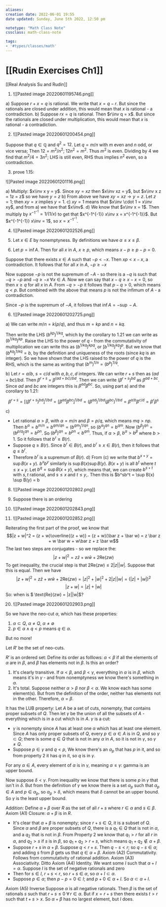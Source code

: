 ```yaml
---
aliases:
creation date: 2022-06-01 19:55
date updated: Sunday, June 5th 2022, 12:50 pm

notetype: "Math Class Note"
cssclass: math-class-note

tags: 
- '#types/classes/math'
---
```


# [[Rudin Exercises Ch1]]
[[Real Analysis Su and Rudin]]

1) ![[Pasted image 20220601195746.png]]

a) Suppose $r + x = q$ is rational. We write that $x = q - r$. But since the rationals are closed under addition, this would mean that $x$ is rational - a contradiction. 
b) Suppose $rx = q$ is rational. Then $r\inv q = x$.   But since the rationals are closed under multiplication, this would mean that $x$ is rational - a contradiction. 

2) ![[Pasted image 20220601200454.png]]

Suppose that $q \in \mathbb{Q}$ and $q^2 = 12$. Let $q = m/n$ with $m$ even and $n$ odd, or vice versa; Then $12 = m^2/n^2$; $12 n^2 = m^2$. Thus $m^2$ is even. Dividing by $4$ we find that $m^2/4 = 3n^2$; LHS is still even, RHS thus implies $n^2$ even, so a contradiction. 

3) prove 1.15:

![[Pasted image 20220601201116.png]]

a) Multiply: $x\inv x y = y$. Since $xy = xz$ then $x\inv xz = y$, but $x\inv x z = 1z = z$ so we have $y = z$
b) From above we have $xy = xz \to y = z$. Let $z = 1$; then $xy = x$ implies $y = 1$. 
c) $xy = 1$ means that $x\inv \cdot 1 = x\inv xy$, and from a) we have that  $x\inv$.
d) We know that $x\inv x = 1$. Then multiply by $x^{-1^{-1}} = 1/(1/x)$ to get that $x^{-1^{-1}} x\inv x = x^{-1^{-1}}$. But $x^{-1^{-1}} x\inv = 1$, so $x = x^{-1^{-1}}$. 

4) ![[Pasted image 20220601202526.png]]

4) Let $x \in E$ by nonemptyness. By definitions we have $\alpha \leq x \leq \beta$. 
5) Let $p = \inf A$. Then for all $x$ in $A$, $x \geq p$, which means $x - p \geq p - p = 0$. 

Suppose that there exists $x \in A$ such that $-p < -x$. Then $xp < x - x$, a contradiction. It follows that for all $x$ in $A$, $-p \geq -x$ 

Now suppose $-p$ is not the supremum of $-A$ - so there is a  $-q$ is such that $-q > -p$ and $-q \geq -x \; \forall x \in A$. 
Now we can say that $x - q \geq x - x = 0$, so then $x \geq q$ for all $x$ in $A$. 
From $-q > -p$ it follows that  $p - q > 0$, which means $q < p$. But combined with the above that means $p$ is not the infimum of $A$ - a contradiction. 

Since $-p$ is the supremum of $-A$, it follows that $\inf A = - \sup -A$. 


6) ![[Pasted image 20220601202725.png]]

a) We can write $m/n = k(p/q)$, and thus $m = kp$ and $n = kq$. 

Then write the LHS $(b^{kp})^{1/kq}$, which by the corollary to 1.21 we can write as $(b^{1/kq} )^{kp}$. Raise the LHS to the power of $q$ - from the commutativity of multiplication we can write this as $(b^{1/kq} )^{kpq}$, or $[b^{1/kq} )^{kq}]^p$. But we know that $(b^{kq})^{1/kq} = b$, by the definition and uniqueness of the roots (since $kq$ is an integer). So we have shown that the LHS raised to the power of $q$ is the RHS, which is the same as writing that $(b^m)^{1/n} = (b^p)^{1/q}$.

b) Let $r = a/b$, $s = c/d$ with $a,b,c,d$ integers. We can write $r + s$ then as $(ad + bc)/bd$. 
Then $\beta^{r + s}$ = $\beta^{(ad + bc)/bd}$. Then we can write $(\beta^{r+s})^{bd}$ as $\beta^{ad + bc}$. Since $ad$ and $bc$ are integers this is $\beta^{ad}\beta^{bc}$. So, using part a) and the corollary to 1.21:

$$\beta^{r+s} = [(\beta^{r+s})^{bd}]^{1/bd} = [\beta^{ad}\beta^{bc}]^{1/bd} = (\beta^{ad})^{1/bd}(\beta^{bc})^{1/bd} = \beta^{a/b}\beta^{c/d} = \beta^r\beta^s$$

c) 
- Let rational $\alpha > \beta$, with $\alpha = m/n$ and $\beta = p/q$, which means $mq > np$. Then $b^\alpha = b^{m/n} = b^{qm/qn} = (b^{qm})^{1/qn}$, so $(b^\alpha)^{qn} = b^{qm}$. Now $(b^\beta)^{qn} = (b^{p/q})^{qn} = b^{pn}$. So $(b^\beta)^{qn} = b^{pn} < b^{qm}$. Thus, if $\alpha > \beta$, $b^\alpha > b^\beta$ where $b > 1$.  So it follows that $b^r \geq B(r)$.  
- Suppose $q \geq B(r)$. Since $b^r \in B(r)$, and $b^r \geq x \in B(r)$, then it follows that $q \leq b^r$. 
- Therefore $b^r$ is a supremum of $B(r)$. 
d) From (c) we write that $b^{x + y} = \sup B(x + y)$. $b^x b^y$ similarly is $\sup B(x) \sup B(y)$. 
$B(x + y)$ is all $b^t$ where $t \leq x + y$. Let $b^q = \sup B(x + y)$, which means that, we can create $b^{s+t}$ with $s, t$ rational, and $s \leq x$ and $t \leq y$,. Then this is $b^sb^t = \sup B(x) \sup B(y) = b




8) ![[Pasted image 20220601202802.png]]


8) Suppose there is an ordering

12) ![[Pasted image 20220601202843.png]]


15) ![[Pasted image 20220601202852.png]]

Reiterating the first part of the proof, we know that 
$$|z + w|^2 = (z + w)\overline{(z + w)} = (z + w)(\bar z + \bar w) = z \bar z + w \bar w + w\bar z + z \bar w$$
The last two steps are conjugates - so we replace the:
$$ |z + w|^2 = z\bar z + w \bar w +  2 \text{Re}(zw)$$
To get inequality, the crucial step is that $2 \text{Re}(zw) \leq 2|z||w|$. Suppose that this is equal. Then we have 
$$ |z + w|^2 = z\bar z + w \bar w +  2 \text{Re}(zw) = |z|^2 + |w|^2 + 2|z||w| = (|z| + |w|)^2$$
$$|z + w| = |z| + |w|$$
So: when is $ \text{Re}(zw) = |z||w|$? 

20) ![[Pasted image 20220601202903.png]]

So we have the neo-cut $\alpha$, which has these properties:
1) $\alpha \subset Q$, $\alpha \neq Q$, $\alpha \neq \emptyset$
2) $p \in \alpha \land q < p$ means $q \in \alpha$. 

But no more!

Let $R'$ be the set of neo-cuts. 

$R'$ is an ordered set:
Define its order as folllows: $\alpha < \beta$ if all the elements of $\alpha$ are in $\beta$, and $\beta$ has elements not in $\beta$. Is this an order?
1) It's clearly transitive. If $\alpha < \beta$, and $\beta < \gamma$, everything in $\alpha$ is in $\beta$, which means it's in $\gamma$ - and from nonemptyness we know there's something in $\alpha$.
2) It's total. Suppose neither $\alpha > \beta$ nor $\beta < \alpha$. We know each has some element(s). But from the definition of the order, neither has elements not in the other. Therefore, $\alpha = \beta$. 

It has the LUB property:
Let $A$ be a set of cuts, nonempty, that contains proper subsets of $Q$. Then let $\gamma$ be the union of all the subsets of $A$ - everything which is in a cut which is in $A$. $\gamma$ is a cut:
- $\gamma$ is nonempty since $A$ has at least one $\alpha$ which has at least one element. Since $A$ has only proper subsets of $Q$, every $p \in \alpha \in A$ is in $Q$, and so $\gamma \subset Q$;  there is some $q \in Q$ that is not in any $\alpha$ in $A$, so it is not in $\gamma$, so $\gamma \neq Q$.
- Suppose $p \in \gamma$ and $q < p$, We know there's an $\alpha_p$ that has $p$ in it, and so from property 2 it has $q$ in it, so $q$ is in $\gamma$.

For any $\alpha \in A$, every element of $\alpha$ is in $\gamma$, meaning $\alpha \leq \gamma$: gamma is an upper bound.

Now suppose $\delta < \gamma$. From inequality we know that there is some $p$ in $\gamma$ that isn't in $\delta$. But from the definition of $\gamma$ we know there is a set $\alpha_p$ such that $\alpha_p \in A$ and $p \in \alpha_p$, so $\alpha_p > \delta$, which means that $\delta$ cannot be an upper bound. So $\gamma$ is the least upper bound. 

Addition:
Define $\alpha + \beta$ over $R$ as the set of all $r + s$ where $r \in \alpha$ and $s \in \beta$. 
Axiom (A1) Closure: $\alpha + \beta$ is in $R$.
- It's clear that $\alpha + \beta$ is nonempty; since $r + s \in Q$, it is a subset of $Q$. Since $\alpha$ and $\beta$ are proper subsets of $Q$, there is a $q_1 \in Q$ that is not in $\alpha$, and a $q_2$ that is not in $\beta$. From Property 2 we know that $q_1 > r$ for all $r$ in $\alpha$, and $q_2 > s$ if $s$ is in $\beta$, so $q_1 + q_2> r+ s$, which means $q_1 + q_2 \notin \alpha + \beta$.  
- Suppose $r + s$ in $\alpha + \beta$. Suppose $q < r + s$. Then $q - s < r$; so $q - s \in a$; and adding $s$ from $\beta$ gets us that $q \in \alpha + \beta$.
Axiom (A2) Commutativity. Follows from commutativity of rational addition.
Axiom (A3) Associativity. Ditto
Axiom (A4) Identity. We want some $I$ such that $\alpha + I = \alpha$. Suppose $I$ is the set of negative rationals and zero
- Then for $s \in I$, $r + s < r$, so $r + s \in \alpha$, so $\alpha + I \subset \alpha$. 
- Suppose $p \in \alpha$; then $p - p = 0 \in I$; and $p + 0 \in \alpha + I$. So $\alpha \subset \alpha + I$. 

Axiom (A5) Inverse
Suppose $\alpha$ is all negative rationals. Then $\beta$ is the set of rationals $s$ such that $r  + s \leq 0 \; \forall\,  r \in \alpha$. But if $x = r + s$ then there exists $t > r$ such that $t + s > x$. So $\alpha + \beta$ has no largest element, but $I$ does. 
